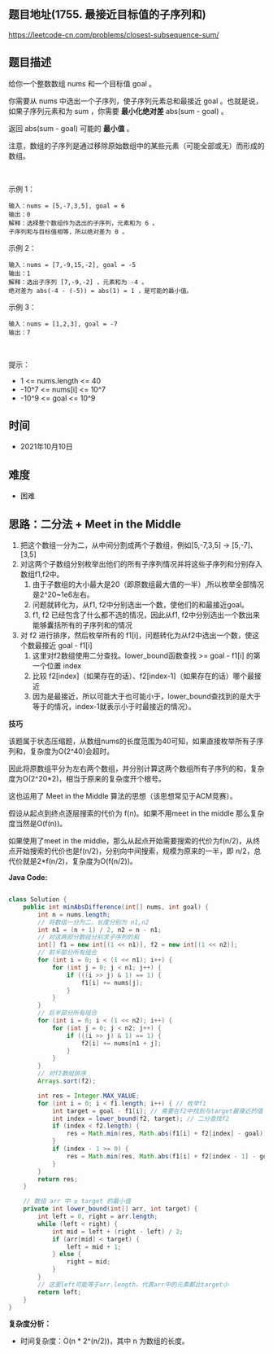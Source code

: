 
## 题目地址(1755. 最接近目标值的子序列和)

https://leetcode-cn.com/problems/closest-subsequence-sum/

## 题目描述


给你一个整数数组 nums 和一个目标值 goal 。

你需要从 nums 中选出一个子序列，使子序列元素总和最接近 goal 。也就是说，如果子序列元素和为 sum ，你需要 **最小化绝对差** abs(sum - goal) 。

返回 abs(sum - goal) 可能的 **最小值** 。

注意，数组的子序列是通过移除原始数组中的某些元素（可能全部或无）而形成的数组。

 

示例 1：
```
输入：nums = [5,-7,3,5], goal = 6
输出：0
解释：选择整个数组作为选出的子序列，元素和为 6 。
子序列和与目标值相等，所以绝对差为 0 。
```

示例 2：
```
输入：nums = [7,-9,15,-2], goal = -5
输出：1
解释：选出子序列 [7,-9,-2] ，元素和为 -4 。
绝对差为 abs(-4 - (-5)) = abs(1) = 1 ，是可能的最小值。
```

示例 3：
```
输入：nums = [1,2,3], goal = -7
输出：7
```

 

提示：

- 1 <= nums.length <= 40
- -10^7 <= nums[i] <= 10^7
- -10^9 <= goal <= 10^9

## 时间

- 2021年10月10日

## 难度

- 困难

## 思路：二分法 + Meet in the Middle 

1. 把这个数组一分为二，从中间分割成两个子数组，例如[5,-7,3,5] -> [5,-7]、[3,5]
2. 对这两个子数组分别枚举出他们的所有子序列情况并将这些子序列和分别存入数组f1,f2中。
    1. 由于子数组的大小最大是20（即原数组最大值的一半）,所以枚举全部情况是2^20~1e6左右。
    2. 问题就转化为，从f1, f2中分别选出一个数，使他们的和最接近goal。
    3. f1, f2 已经包含了什么都不选的情况，因此从f1, f2中分别选出一个数出来能够囊括所有的子序列和的情况
3. 对 f2 进行排序，然后枚举所有的 f1[i]，问题转化为从f2中选出一个数，使这个数最接近 goal - f1[i]
    1. 这里对f2数组使用二分查找。lower_bound函数查找 >= goal - f1[i] 的第一个位置 index
    2. 比较 f2[index]（如果存在的话）、f2[index-1]（如果存在的话）哪个最接近
    3. 因为是最接近，所以可能大于也可能小于，lower_bound查找到的是大于等于的情况，index-1就表示小于时最接近的情况）。


**技巧**

该题属于状态压缩题，从数组nums的长度范围为40可知，如果直接枚举所有子序列和，复杂度为O(2^40)会超时。

因此将原数组平分为左右两个数组，并分别计算这两个数组所有子序列的和，复杂度为O(2^20*2)，相当于原来的复杂度开个根号。

这也运用了 Meet in the Middle 算法的思想（该思想常见于ACM竞赛）。

假设从起点到终点逐层搜索的代价为 f(n)。如果不用meet in the middle 那么复杂度当然是O(f(n))。

如果使用了meet in the middle，那么从起点开始需要搜索的代价为f(n/2)，从终点开始搜索的代价也是f(n/2)，分别向中间搜索，规模为原来的一半，即 n/2，总代价就是2*f(n/2)，复杂度为O(f(n/2))。

**Java Code:**

```java

class Solution {
    public int minAbsDifference(int[] nums, int goal) {
        int n = nums.length;
        // 将数组一分为二，长度分别为 n1,n2
        int n1 = (n + 1) / 2, n2 = n - n1;
        // 对这两部分数组分别求子序列的和
        int[] f1 = new int[(1 << n1)], f2 = new int[(1 << n2)];
        // 前半部分所有组合
        for (int i = 0; i < (1 << n1); i++) {
            for (int j = 0; j < n1; j++) {
                if (((i >> j) & 1) == 1) {
                    f1[i] += nums[j];
                }
            }
        }
        // 后半部分所有组合
        for (int i = 0; i < (1 << n2); i++) {
            for (int j = 0; j < n2; j++) {
                if (((i >> j) & 1) == 1) {
                    f2[i] += nums[n1 + j];
                }
            }
        }
        // 对f2数组排序
        Arrays.sort(f2);

        int res = Integer.MAX_VALUE;
        for (int i = 0; i < f1.length; i++) { // 枚举f1
            int target = goal - f1[i]; // 需要在f2中找到与target最接近的值
            int index = lower_bound(f2, target); // 二分查找f2
            if (index < f2.length) {
                res = Math.min(res, Math.abs(f1[i] + f2[index] - goal));
            }
            if (index - 1 >= 0) {
                res = Math.min(res, Math.abs(f1[i] + f2[index - 1] - goal));
            }
        }
        return res;
    }

    // 数组 arr 中 ≥ target 的最小值
    private int lower_bound(int[] arr, int target) {
        int left = 0, right = arr.length;
        while (left < right) {
            int mid = left + (right - left) / 2;
            if (arr[mid] < target) {
                left = mid + 1;
            } else {
                right = mid;
            }
        }
        // 这里left可能等于arr.length，代表arr中的元素都比target小
        return left;
    }
}

```

**复杂度分析：**
- 时间复杂度：O(n * 2^(n/2))，其中 n 为数组的长度。

